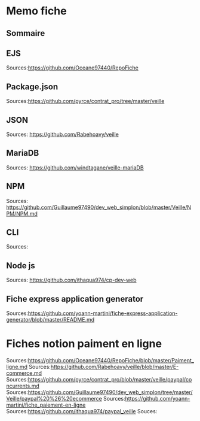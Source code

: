 # Memo fiche 

## Sommaire

## EJS
Sources:https://github.com/Oceane97440/RepoFiche


## Package.json
Sources:https://github.com/pyrce/contrat_pro/tree/master/veille


## JSON
Sources: https://github.com/Rabehoavy/veille

## MariaDB
Sources: https://github.com/windtagane/veille-mariaDB


## NPM
Sources: https://github.com/Guillaume97490/dev_web_simplon/blob/master/Veille/NPM/NPM.md

## CLI
Sources:

## Node js
Sources: https://github.com/ithaqua974/cp-dev-web

## Fiche express application generator
Sources:https://github.com/yoann-martini/fiche-express-application-generator/blob/master/README.md

# Fiches notion paiment en ligne
Sources:https://github.com/Oceane97440/RepoFiche/blob/master/Paiment_ligne.md
Sources:https://github.com/Rabehoavy/veille/blob/master/E-commerce.md
Sources:https://github.com/pyrce/contrat_pro/blob/master/veille/paypal/concurrents.md
Sources:https://github.com/Guillaume97490/dev_web_simplon/tree/master/Veille/paypal%20%26%20ecommerce
Sources:https://github.com/yoann-martini/fiche_paiement-en-ligne
Sources:https://github.com/ithaqua974/paypal_veille
Souces:

